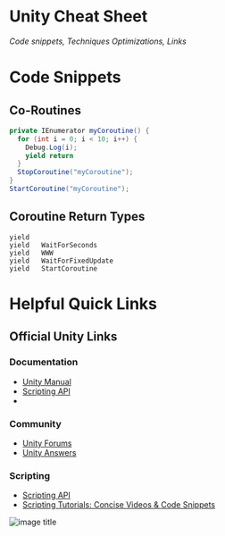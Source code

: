 # Unity Cheat Sheet
*Code snippets, Techniques Optimizations, Links*

# Code Snippets
## Co-Routines
```csharp
private IEnumerator myCoroutine() { 
  for (int i = 0; i < 10; i++) { 
    Debug.Log(i); 
    yield return 
  } 
  StopCoroutine("myCoroutine"); 
} 
StartCoroutine("myCoroutine"); 
```
## Coroutine Return Types 
```charp	
yield	
yield	WaitForSeconds	
yield	WWW	
yield	WaitForFixedUpdate	
yield	StartCoroutine
```

# Helpful Quick Links
## Official Unity Links
### Documentation
* [Unity Manual](http://docs.unity3d.com/Manual/index.html)
* [Scripting API](http://docs.unity3d.com/ScriptReference/index.html)
* 
### Community
* [Unity Forums](http://forum.unity3d.com/)
* [Unity Answers](http://answers.unity3d.com/)

### Scripting
* [Scripting API](http://docs.unity3d.com/ScriptReference/index.html)
* [Scripting Tutorials: Concise Videos & Code Snippets](http://unity3d.com/learn/tutorials/topics/scripting)

![image title](image.png)
